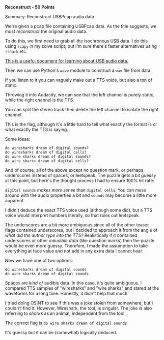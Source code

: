 **Reconstruct - 50 Points**

Summary: Reconstruct USBPcap audio data

We're given a pcap file containing USBPcap data. As the title suggests, we must *reconstruct* the original audio data.

To do this, we first need to grab all the isochronous USB data. I do this using `scapy` in my solve script, but I'm sure there's faster alternatives using `tshark` etc.

[This is a useful document for learning about USB audio data.](https://www.silabs.com/documents/public/application-notes/AN295.pdf)

Then we can use Python's `wave` module to construct a `wav` file from data.

If you listen to it you can vaguely make out a TTS voice, but also a ton of static.

Throwing it into Audacity, we can see that the left channel is purely static, while the right channel is the TTS.

You can split the stereo track then delete the left channel to isolate the right channel.

This is the flag, although it's a little hard to tell what exactly the format is or what exactly the TTS is saying.

Some ideas:
```
do wiresharks dream of digital sounds?
do wiresharks dream of digital cells?
do wire sharks dream of digital sounds?
do wire sharks dream of digital cells?
```

And of course, all of the above except no question mark, or perhaps underscores instead of spaces, or leetspeak. The puzzle gets a bit guessy at this point, but here's the thought process I had to ensure 100% hit rate:

`digital sounds` *makes more sense* than `digital cells`. You can mess around with the audio properties a bit and `sounds` may become a little more apparent.

I didn't deduce the exact TTS voice used (although some did), but a TTS voice would interpret numbers literally, so that rules out leetspeak.

The underscores are a bit more ambiguous since all of the other teaser flags contained underscores, but I decided to approach it from the angle of *what did the author type into the TTS?* Realistically if it contained underscores or other *inaudible data* (like question marks) then the puzzle would be even more guessy. Therefore, I made the assumption to take everything at face value and not add in any extra data I cannot hear.

Now we have one of two options:
```
do wiresharks dream of digital sounds
do wire sharks dream of digital sounds
```

Spaces are *kind of* audible data. In this case, it's quite ambiguous. I compared TTS samples of "wiresharks" and "wire sharks" and stared at the waveforms for a long time. Honestly, it didn't help that much.

I tried doing OSINT to see if this was a joke stolen from somewhere, but I couldn't find it. However, Wireshark, the tool, is singular. The joke is also referring to *sharks* as an animal, independent from the tool.

The correct flag is `do wire sharks dream of digital sounds`

It's guessy but it can be (somewhat) logically deduced.
